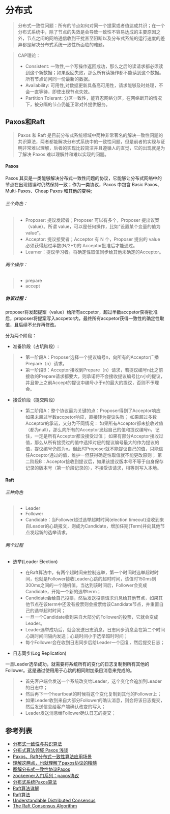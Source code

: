 # 分布式
> 分布式一致性问题：所有的节点如何对同一个提案或者值达成共识；在一个分布式系统中，除了节点的失效是会导致一致性不容易达成的主要原因之外，节点之间的网络通信收到干扰甚至阻断以及分布式系统的运行速度的差异都是解决分布式系统一致性所面临的难题。

> CAP理论：
> - Consistent: 一致性,一个写操作返回成功，那么之后的读请求都必须读到这个新数据；如果返回失败，那么所有读操作都不能读到这个数据。所有节点访问同一份最新的数据。
> - Availability: 可用性,对数据更新具备高可用性，请求能够及时处理，不会一直等待，即使出现节点失效。
> - Partition Tolerant: 分区一致性，能容忍网络分区，在网络断开的情况下，被分隔的节点仍能正常对外提供服务。

## Paxos和Raft
> Paxos 和 Raft 是目前分布式系统领域中两种非常著名的解决一致性问题的共识算法，两者都能解决分布式系统中的一致性问题，但是前者的实现与证明非常难以理解，后者的实现比较简洁并且遵循人的直觉，它的出现就是为了解决 Paxos 难以理解并和难以实现的问题。

#### Paxos
Paxos 其实是一类能够解决分布式一致性问题的协议，它能够让分布式网络中的节点在出现错误时仍然保持一致；作为一类协议，Paxos 中包含 Basic Paxos、Multi-Paxos、Cheap Paxos 和其他的变种;

###### 三个角色：
> - Proposer: 提议发起者；Proposer 可以有多个，Proposer 提出议案（value）。所谓 value，可以是任何操作，比如“设置某个变量的值为value”。
> - Acceptor: 提议接受者；Acceptor 有 N 个，Proposer 提出的 value 必须获得超过半数(N/2+1)的 Acceptor批准后才能通过。
> - Learner：提议学习者。将确定性取值同步给其他未确定的Acceptor。
>

###### 两个操作：
> - prepare
> - accept

##### 协议过程：
proposer将发起提案（value）给所有accpetor，超过半数accpetor获得批准后，proposer将提案写入accpetor内，最终所有accpetor获得一致性的确定性取值，且后续不允许再修改。

分为两个阶段：
- 准备阶段（占坑阶段）:
> - 第一阶段A：Proposer选择一个提议编号n，向所有的Acceptor广播Prepare（n）请求。
> - 第一阶段B：Acceptor接收到Prepare（n）请求，若提议编号n比之前接收的Prepare请求都要大，则承诺将不会接收提议编号比n小的提议，并且带上之前Accept的提议中编号小于n的最大的提议，否则不予理会。
- 接受阶段（提交阶段）
> - 第二阶段A：整个协议最为关键的点：Proposer得到了Acceptor响应
如果未超过半数accpetor响应，直接转为提议失败；
如果超过多数Acceptor的承诺，又分为不同情况：
如果所有Acceptor都未接收过值（都为null），那么向所有的Acceptor发起自己的值和提议编号n，记住，一定是所有Acceptor都没接受过值；
如果有部分Acceptor接收过值，那么从所有接受过的值中选择对应的提议编号最大的作为提议的值，提议编号仍然为n。但此时Proposer就不能提议自己的值，只能信任Acceptor通过的值，维护一但获得确定性取值就不能更改原则；
第二阶段B：Acceptor接收到提议后，如果该提议版本号不等于自身保存记录的版本号（第一阶段记录的），不接受该请求，相等则写入本地。

#### Raft
###### 三种角色
> - Leader
> - Follower
> - Candidate：当Follower超过选举超时时间(election timeout)没收到来自Leader的心跳报文，则成为Candidate，增加任期(Term)并向其他节点发起新的选举请求。

###### 两个过程
- 选举(Leader Election)
> - 在Raft算法中，有两个超时间来控制选举，第一个时间时选举超时时间，也就是Follower接收Leader心跳的超时时间，该值时150ms到300ms之间的一个随机值，当达到该时间后，Follower会变成Candidate，开始一个新的选举term；
> - Candidate会给自己投票，然后发送投票请求消息给其他节点，如果其他节点在该term中还没有投票则会投票给该Candidate节点，并重置自己的选举超时时间；
> - 一旦一个Candidate收到来自大部分的Follower的投票，它就会变成Leader。
> - Leader选举成功后，就会发送日志消息，日志同步消息会在第二个时间心跳时间间隔内发送；心跳时间小于选举超时时间；
> - 每个Follower会在收到日志同步后给Leader一个回复，然后提交日志；

- 日志同步(Log Replication)

一旦Leader选举成功，就需要将系统所有的变化的日志复制到所有其他的Follower。这是通过使用用于心跳的相同附加条目消息来完成的。
> - 首先客户端会发送一个系统改变给Leader，这个变化会追加到Leader的日志中；
> - 然后再下一个heartbeat的时候将这个变化复制到其他的Follower上；
> - 如果Leader收到来自大部分Follower的确认消息，则会将该日志提交，然后发送信息给客户端确认改变的写入；
> - Leader发送消息给Follower确认日志的提交；


## 参考列表
- [分布式一致性与共识算法](https://draveness.me/consensus)
- [分布式算法领域 Paxos 浅谈](https://www.jianshu.com/p/f67eb60a6c37)
- [Paxos、Raft分布式一致性算法应用场景](https://zhuanlan.zhihu.com/p/31727291)
- [理解这两点，也就理解了paxos协议的精髓](https://zhuanlan.zhihu.com/p/29706905)
- [图解分布式一致性协议Paxos](https://www.cnblogs.com/hugb/p/8955505.html)
- [zookeeper入门系列：paxos协议](http://www.importnew.com/24420.html)
- [分布式系统Paxos算法](https://www.jdon.com/artichect/paxos.html)
- [Raft算法详解](https://zhuanlan.zhihu.com/p/32052223)
- [Raft算法](http://www.hi-roy.com/2018/06/07/Raft%E7%AE%97%E6%B3%95/)
- [Understandable Distributed Consensus](http://thesecretlivesofdata.com/raft/)
- [The Raft Consensus Algorithm ](https://raft.github.io/)
